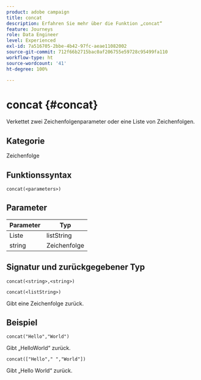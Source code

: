 ```yaml
---
product: adobe campaign
title: concat
description: Erfahren Sie mehr über die Funktion „concat“
feature: Journeys
role: Data Engineer
level: Experienced
exl-id: 7a516705-2bbe-4b42-97fc-aeae11082002
source-git-commit: 712f66b2715bac0af206755e59728c95499fa110
workflow-type: ht
source-wordcount: '41'
ht-degree: 100%

---
```


# concat {#concat}

Verkettet zwei Zeichenfolgenparameter oder eine Liste von Zeichenfolgen.

## Kategorie

Zeichenfolge

## Funktionssyntax

`concat(<parameters>)`

## Parameter

| Parameter | Typ |
|-----------|------------------|
| Liste | listString |
| string | Zeichenfolge |

## Signatur und zurückgegebener Typ

`concat(<string>,<string>)`

`concat(<listString>)`

Gibt eine Zeichenfolge zurück.

## Beispiel

`concat("Hello","World")`

Gibt „HelloWorld“ zurück.

`concat(["Hello"," ","World"])`

Gibt „Hello World“ zurück.
